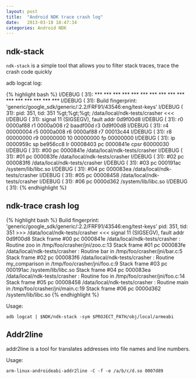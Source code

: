 ```yaml
---
layout: post
title:  "Android NDK trace crash log"
date:   2013-03-18 18:47:34
categories: Android NDK
---
```


ndk-stack
-------

`ndk-stack` is a simple tool that allows you to filter stack traces, trace the crash code quickly

adb logcat log:

{% highlight bash %}
    I/DEBUG   (   31): *** *** *** *** *** *** *** *** *** *** *** *** *** *** *** ***
    I/DEBUG   (   31): Build fingerprint: 'generic/google_sdk/generic/:2.2/FRF91/43546:eng/test-keys'
    I/DEBUG   (   31): pid: 351, tid: 351  %gt;%gt;%gt; /data/local/ndk-tests/crasher <<<
    I/DEBUG   (   31): signal 11 (SIGSEGV), fault addr 0d9f00d8
    I/DEBUG   (   31):  r0 0000af88  r1 0000a008  r2 baadf00d  r3 0d9f00d8
    I/DEBUG   (   31):  r4 00000004  r5 0000a008  r6 0000af88  r7 00013c44
    I/DEBUG   (   31):  r8 00000000  r9 00000000  10 00000000  fp 00000000
    I/DEBUG   (   31):  ip 0000959c  sp be956cc8  lr 00008403  pc 0000841e  cpsr 60000030
    I/DEBUG   (   31):          #00  pc 0000841e  /data/local/ndk-tests/crasher
    I/DEBUG   (   31):          #01  pc 000083fe  /data/local/ndk-tests/crasher
    I/DEBUG   (   31):          #02  pc 000083f6  /data/local/ndk-tests/crasher
    I/DEBUG   (   31):          #03  pc 000191ac  /system/lib/libc.so
    I/DEBUG   (   31):          #04  pc 000083ea  /data/local/ndk-tests/crasher
    I/DEBUG   (   31):          #05  pc 00008458  /data/local/ndk-tests/crasher
    I/DEBUG   (   31):          #06  pc 0000d362  /system/lib/libc.so
    I/DEBUG   (   31):
{% endhighlight %}

ndk-trace crash log
-------------------

{% highlight bash %}
    Build fingerprint: 'generic/google_sdk/generic/:2.2/FRF91/43546:eng/test-keys'
    pid: 351, tid: 351  >>> /data/local/ndk-tests/crasher <<<
    signal 11 (SIGSEGV), fault addr 0d9f00d8
    Stack frame #00  pc 0000841e  /data/local/ndk-tests/crasher : Routine zoo in /tmp/foo/crasher/jni/zoo.c:13
    Stack frame #01  pc 000083fe  /data/local/ndk-tests/crasher : Routine bar in /tmp/foo/crasher/jni/bar.c:5
    Stack frame #02  pc 000083f6  /data/local/ndk-tests/crasher : Routine my_comparison in /tmp/foo/crasher/jni/foo.c:9
    Stack frame #03  pc 000191ac  /system/lib/libc.so
    Stack frame #04  pc 000083ea  /data/local/ndk-tests/crasher : Routine foo in /tmp/foo/crasher/jni/foo.c:14
    Stack frame #05  pc 00008458  /data/local/ndk-tests/crasher : Routine main in /tmp/foo/crasher/jni/main.c:19
    Stack frame #06  pc 0000d362  /system/lib/libc.so
{% endhighlight %}

Usage:

`adb logcat | $NDK/ndk-stack -sym $PROJECT_PATH/obj/local/armeabi`

Addr2line
---------

addr2line is a tool for translates addresses into file names and line numbers.

Usage:

`arm-linux-androideabi-addr2line -C -f -e /a/b/c/d.so 0007d89`

